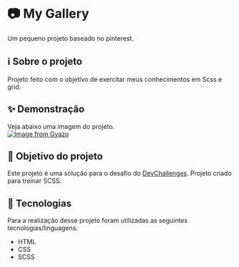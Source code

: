 # 📷 My Gallery

Um pequeno projeto baseado no pinterest.

## ℹ Sobre o projeto

Projeto feito com o objetivo de exercitar meus conhecimentos em Scss e grid.

## ✨ Demonstração

Veja abaixo uma imagem do projeto.</br>
[![Image from Gyazo](https://i.gyazo.com/0d2937a60069f53c2247ae1aa4d2ac16.jpg)](https://gyazo.com/0d2937a60069f53c2247ae1aa4d2ac16)

## 🎯 Objetivo do projeto

Este projeto é uma solução para o desafio do [DevChallenges](https://devchallenges.io/challenges/gcbWLxG6wdennelX7b8I). Projeto criado para treinar SCSS.

## 🤖 Tecnologias

Para a realização desse projeto foram utilizadas as seguintes tecnologias/linguagens:

- HTML
- CSS
- SCSS
